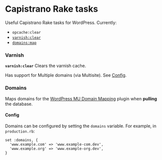 # Capistrano Rake tasks
Useful Capistrano Rake tasks for WordPress. Currently:

- `opcache:clear`
- [`varnish:clear`](https://github.com/trendwerk/capistrano-rake-tasks#varnish)
- [`domains:map`](https://github.com/trendwerk/capistrano-rake-tasks#domains)

### Varnish
**`varnish:clear`** Clears the varnish cache.

Has support for Multiple domains (via Multisite). See [Config](https://github.com/trendwerk/capistrano-rake-tasks#config).

### Domains
Maps domains for the [WordPress MU Domain Mapping](https://nl.wordpress.org/plugins/wordpress-mu-domain-mapping/) plugin when **pulling** the database.

#### Config
Domains can be configured by setting the `domains` variable. For example, in `production.rb`:

```
set :domains, {
  'www.example.com' => 'www.example-com.dev',
  'www.example.org' => 'www.example-org.dev',
}
```
